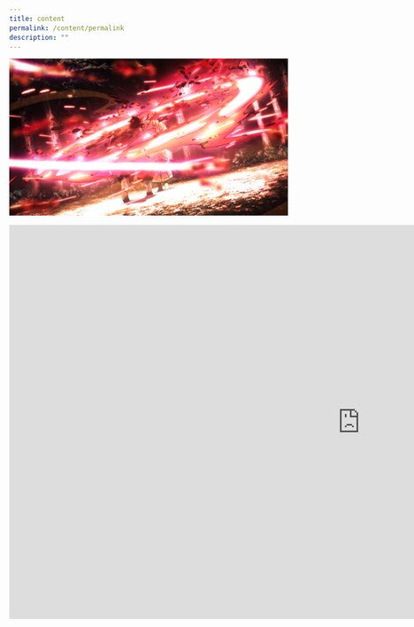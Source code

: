```yaml
---
title: content
permalink: /content/permalink
description: ""
---
```

![](/images/testphoto.png)

<iframe width="1268" height="713" src="https://www.youtube.com/embed/F_dGEjzRG_Y" title="周杰倫 Jay Chou【粉色海洋 Pink Ocean】Official MV" frameborder="0" allow="accelerometer; autoplay; clipboard-write; encrypted-media; gyroscope; picture-in-picture" allowfullscreen></iframe>